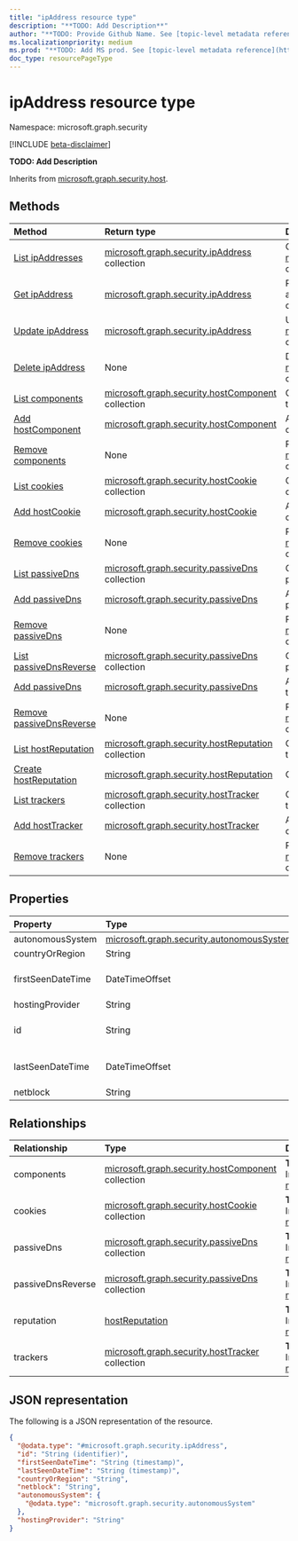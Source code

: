 ```yaml
---
title: "ipAddress resource type"
description: "**TODO: Add Description**"
author: "**TODO: Provide Github Name. See [topic-level metadata reference](https://aka.ms/msgo?pagePath=Document-APIs/Guidelines/Metadata)**"
ms.localizationpriority: medium
ms.prod: "**TODO: Add MS prod. See [topic-level metadata reference](https://aka.ms/msgo?pagePath=Document-APIs/Guidelines/Metadata)**"
doc_type: resourcePageType
---
```


# ipAddress resource type

Namespace: microsoft.graph.security

[!INCLUDE [beta-disclaimer](../../includes/beta-disclaimer.md)]

**TODO: Add Description**


Inherits from [microsoft.graph.security.host](../resources/security-host.md).

## Methods
|Method|Return type|Description|
|:---|:---|:---|
|[List ipAddresses](../api/security-ipaddress-list.md)|[microsoft.graph.security.ipAddress](../resources/security-ipaddress.md) collection|Get a list of the [microsoft.graph.security.ipAddress](../resources/security-ipaddress.md) objects and their properties.|
|[Get ipAddress](../api/security-ipaddress-get.md)|[microsoft.graph.security.ipAddress](../resources/security-ipaddress.md)|Read the properties and relationships of a [microsoft.graph.security.ipAddress](../resources/security-ipaddress.md) object.|
|[Update ipAddress](../api/security-ipaddress-update.md)|[microsoft.graph.security.ipAddress](../resources/security-ipaddress.md)|Update the properties of a [microsoft.graph.security.ipAddress](../resources/security-ipaddress.md) object.|
|[Delete ipAddress](../api/security-ipaddress-delete.md)|None|Delete a [microsoft.graph.security.ipAddress](../resources/security-ipaddress.md) object.|
|[List components](../api/security-hostname-list-components.md)|[microsoft.graph.security.hostComponent](../resources/security-hostcomponent.md) collection|Get the hostComponent resources from the components navigation property.|
|[Add hostComponent](../api/security-ipaddress-post-components.md)|[microsoft.graph.security.hostComponent](../resources/security-hostcomponent.md)|Add components by posting to the components collection.|
|[Remove components](../api/security-ipaddress-delete-components.md)|None|Remove a [microsoft.graph.security.hostComponent](../resources/security-hostcomponent.md) object.|
|[List cookies](../api/security-hostname-list-cookies.md)|[microsoft.graph.security.hostCookie](../resources/security-hostcookie.md) collection|Get the hostCookie resources from the cookies navigation property.|
|[Add hostCookie](../api/security-ipaddress-post-cookies.md)|[microsoft.graph.security.hostCookie](../resources/security-hostcookie.md)|Add cookies by posting to the cookies collection.|
|[Remove cookies](../api/security-ipaddress-delete-cookies.md)|None|Remove a [microsoft.graph.security.hostCookie](../resources/security-hostcookie.md) object.|
|[List passiveDns](../api/security-hostname-list-passivedns.md)|[microsoft.graph.security.passiveDns](../resources/security-passivedns.md) collection|Get the passiveDns resources from the passiveDns navigation property.|
|[Add passiveDns](../api/security-ipaddress-post-passivedns.md)|[microsoft.graph.security.passiveDns](../resources/security-passivedns.md)|Add passiveDns by posting to the passiveDns collection.|
|[Remove passiveDns](../api/security-ipaddress-delete-passivedns.md)|None|Remove a [microsoft.graph.security.passiveDns](../resources/security-passivedns.md) object.|
|[List passiveDnsReverse](../api/security-hostname-list-passivedns.md)|[microsoft.graph.security.passiveDns](../resources/security-passivedns.md) collection|Get the passiveDns resources from the passiveDnsReverse navigation property.|
|[Add passiveDns](../api/security-ipaddress-post-passivednsreverse.md)|[microsoft.graph.security.passiveDns](../resources/security-passivedns.md)|Add passiveDnsReverse by posting to the passiveDnsReverse collection.|
|[Remove passiveDnsReverse](../api/security-ipaddress-delete-passivednsreverse.md)|None|Remove a [microsoft.graph.security.passiveDns](../resources/security-passivedns.md) object.|
|[List hostReputation](../api/security-host-list-reputation.md)|[microsoft.graph.security.hostReputation](../resources/security-hostreputation.md) collection|Get the hostReputation resources from the reputation navigation property.|
|[Create hostReputation](../api/security-ipaddress-post-reputation.md)|[microsoft.graph.security.hostReputation](../resources/security-hostreputation.md)|Create a new hostReputation object.|
|[List trackers](../api/security-hostname-list-trackers.md)|[microsoft.graph.security.hostTracker](../resources/security-hosttracker.md) collection|Get the hostTracker resources from the trackers navigation property.|
|[Add hostTracker](../api/security-ipaddress-post-trackers.md)|[microsoft.graph.security.hostTracker](../resources/security-hosttracker.md)|Add trackers by posting to the trackers collection.|
|[Remove trackers](../api/security-ipaddress-delete-trackers.md)|None|Remove a [microsoft.graph.security.hostTracker](../resources/security-hosttracker.md) object.|

## Properties
|Property|Type|Description|
|:---|:---|:---|
|autonomousSystem|[microsoft.graph.security.autonomousSystem](../resources/security-autonomoussystem.md)|**TODO: Add Description**|
|countryOrRegion|String|**TODO: Add Description**|
|firstSeenDateTime|DateTimeOffset|**TODO: Add Description** Inherited from [microsoft.graph.security.host](../resources/security-host.md).|
|hostingProvider|String|**TODO: Add Description**|
|id|String|**TODO: Add Description** Inherited from [microsoft.graph.security.artifact](../resources/security-artifact.md).|
|lastSeenDateTime|DateTimeOffset|**TODO: Add Description** Inherited from [microsoft.graph.security.host](../resources/security-host.md).|
|netblock|String|**TODO: Add Description**|

## Relationships
|Relationship|Type|Description|
|:---|:---|:---|
|components|[microsoft.graph.security.hostComponent](../resources/security-hostcomponent.md) collection|**TODO: Add Description** Inherited from [microsoft.graph.security.host](../resources/security-host.md)|
|cookies|[microsoft.graph.security.hostCookie](../resources/security-hostcookie.md) collection|**TODO: Add Description** Inherited from [microsoft.graph.security.host](../resources/security-host.md)|
|passiveDns|[microsoft.graph.security.passiveDns](../resources/security-passivedns.md) collection|**TODO: Add Description** Inherited from [microsoft.graph.security.host](../resources/security-host.md)|
|passiveDnsReverse|[microsoft.graph.security.passiveDns](../resources/security-passivedns.md) collection|**TODO: Add Description** Inherited from [microsoft.graph.security.host](../resources/security-host.md)|
|reputation|[hostReputation](../resources/security-hostreputation.md)|**TODO: Add Description** Inherited from [microsoft.graph.security.host](../resources/security-host.md)|
|trackers|[microsoft.graph.security.hostTracker](../resources/security-hosttracker.md) collection|**TODO: Add Description** Inherited from [microsoft.graph.security.host](../resources/security-host.md)|

## JSON representation
The following is a JSON representation of the resource.
<!-- {
  "blockType": "resource",
  "keyProperty": "id",
  "@odata.type": "microsoft.graph.security.ipAddress",
  "baseType": "microsoft.graph.security.host",
  "openType": false
}
-->
``` json
{
  "@odata.type": "#microsoft.graph.security.ipAddress",
  "id": "String (identifier)",
  "firstSeenDateTime": "String (timestamp)",
  "lastSeenDateTime": "String (timestamp)",
  "countryOrRegion": "String",
  "netblock": "String",
  "autonomousSystem": {
    "@odata.type": "microsoft.graph.security.autonomousSystem"
  },
  "hostingProvider": "String"
}
```

